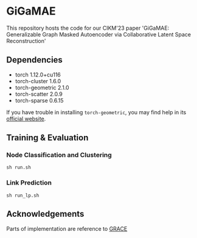 # GiGaMAE
This repository hosts the code for our CIKM'23 paper 'GiGaMAE: Generalizable Graph Masked Autoencoder via Collaborative Latent Space Reconstruction'
## Dependencies
* torch 1.12.0+cu116 
* torch-cluster 1.6.0 
* torch-geometric 2.1.0 
* torch-scatter 2.0.9
* torch-sparse 0.6.15 

If you have trouble in installing `torch-geometric`, you may find help in its [official website](https://pytorch-geometric.readthedocs.io/en/latest/notes/installation.html).

## Training & Evaluation
### Node Classification and Clustering
```
sh run.sh
```
### Link Prediction
```
sh run_lp.sh
```

## Acknowledgements
Parts of implementation are reference to [GRACE](https://github.com/CRIPAC-DIG/GRACE)
